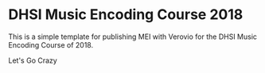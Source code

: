 # DHSI Music Encoding Course 2018

This is a simple template for publishing MEI with Verovio for the DHSI Music Encoding Course of 2018.

Let's Go Crazy
